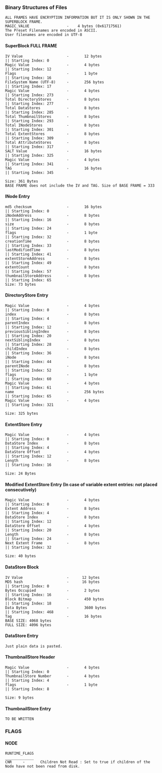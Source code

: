 ### Binary Structures of Files
    ALL FRAMES HAVE ENCRYPTION INFORMATION BUT IT IS ONLY SHOWN IN THE SUPERBLOCK FRAME.
    MAGIC_VALUE                 -    4 bytes (0x61717561)
    The Preset Filenames are encoded in ASCII.
    User filenames are encoded in UTF-8

#### SuperBlock FULL FRAME
    IV Value                    -       12 bytes                                || Starting Index: 0
    Magic Value                 -       4 bytes                                 || Starting Index: 12
    Flags                       -       1 byte                                  || Starting Index: 16
    FileSystem Name (UTF-8)     -       256 bytes                               || Starting Index: 17
    Magic Value                 -       4 bytes                                 || Starting Index: 273
    Total DirectoryStores       -       8 bytes                                 || Starting Index: 277
    Total DataStores            -       8 bytes                                 || Starting Index: 285     
    Total ThumbnailStores       -       8 bytes                                 || Starting Index: 293
    Total INodeStores           -       8 bytes                                 || Starting Index: 301
    Total ExtentStores          -       8 bytes                                 || Starting Index: 309
    Total AttributeStores       -       8 bytes                                 || Starting Index: 317
    SALT Value                  -       16 bytes                                || Starting Index: 325
    Magic Value                 -       4 bytes                                 || Starting Index: 341
    TAG                         -       16 bytes                                || Starting Index: 345
    
    Size: 361 Bytes
    BASE FRAME does not include the IV and TAG. Size of BASE FRAME = 333
    
#### INode Entry
    md5 checksum                -       16 bytes                                || Starting Index: 0
    iNodeAddress                -       8 bytes                                 || Starting Index: 16
    size                        -       8 bytes                                 || Starting Index: 24
    flags                       -       1 byte                                  || Starting Index: 32
    creationTime                -       8 bytes                                 || Starting Index: 33
    lastModifiedTime            -       8 bytes                                 || Starting Index: 41
    extentStoreAddress          -       8 bytes                                 || Starting Index: 49
    extentCount                 -       8 bytes                                 || Starting Index: 57
    thumbnailStoreAddress       -       8 bytes                                 || Starting Index: 65
    Size: 73 bytes



#### DirectoryStore Entry
    Magic Value                 -       4 bytes                                 || Starting Index: 0
    index                       -       8 bytes                                 || Starting Index: 4
    parentIndex                 -       8 bytes                                 || Starting Index: 12
    previousSiblingIndex        -       8 bytes                                 || Starting Index: 20
    nextSiblingIndex            -       8 bytes                                 || Starting Index: 28
    childIndex                  -       8 bytes                                 || Starting Index: 36
    iNode                       -       8 bytes                                 || Starting Index: 44
    parentINode                 -       8 bytes                                 || Starting Index: 52
    flags                       -       1 byte                                  || Starting Index: 60
    Magic Value                 -       4 bytes                                 || Starting Index: 61
    name                        -       256 bytes                               || Starting Index: 65
    Magic Value                 -       4 bytes                                 || Starting Index: 321

    Size: 325 bytes

#### ExtentStore Entry
    Magic Value                 -       4 bytes                                 || Starting Index: 0
    DataStore Index             -       8 bytes                                 || Starting Index: 4
    DataStore Offset            -       4 bytes                                 || Starting Index: 12
    Length                      -       8 bytes                                 || Starting Index: 16 

    Size: 24 Bytes

#### Modified ExtentStore Entry (In case of variable extent entries: not placed consecutively)
    Magic Value                 -       4 bytes                                 || Starting Index: 0
    Extent Address              -       8 bytes                                 || Starting Index: 4
    DataStore Index             -       8 bytes                                 || Starting Index: 12
    DataStore Offset            -       4 bytes                                 || Starting Index: 20
    Length                      -       8 bytes                                 || Starting Index: 24
    Next Extent Frame           -       8 bytes                                 || Starting Index: 32

    Size: 40 bytes
    

#### DataStore Block
    IV Value                    -      12 bytes                                 
    MD5 hash                    -      16 bytes                                 || Starting Index: 0
    Bytes Occupied              -       2 bytes                                 || Starting Index: 16
    Block Bitmap                -       450 bytes                               || Starting Index: 18
    Data Bytes                  -       3600 bytes                              || Starting Index: 468
    Tag                         -       16 bytes
    BASE SIZE: 4068 bytes
    FULL SIZE: 4096 bytes

#### DataStore Entry
    Just plain data is pasted.

#### ThumbnailStore Header
    Magic Value                 -       4 bytes                                 || Starting Index: 0
    ThumbnailStore Number       -       4 bytes                                 || Starting Index: 4
    flags                       -       1 byte                                  || Starting Index: 8
    
    Size: 9 bytes

#### ThumbnailStore Entry
    TO BE WRITTEN

### FLAGS

#### NODE
    RUNTIME_FLAGS
    _____________
    CNR     -       Children Not Read : Set to true if children of the Node have not been read from disk.